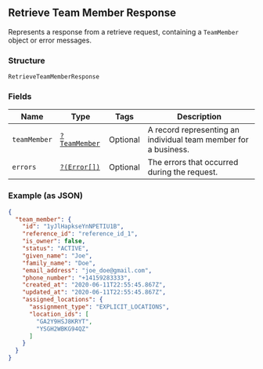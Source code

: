 ## Retrieve Team Member Response

Represents a response from a retrieve request, containing a `TeamMember` object or error messages.

### Structure

`RetrieveTeamMemberResponse`

### Fields

| Name | Type | Tags | Description |
|  --- | --- | --- | --- |
| `teamMember` | [`?TeamMember`](/doc/models/team-member.md) | Optional | A record representing an individual team member for a business. |
| `errors` | [`?(Error[])`](/doc/models/error.md) | Optional | The errors that occurred during the request. |

### Example (as JSON)

```json
{
  "team_member": {
    "id": "1yJlHapkseYnNPETIU1B",
    "reference_id": "reference_id_1",
    "is_owner": false,
    "status": "ACTIVE",
    "given_name": "Joe",
    "family_name": "Doe",
    "email_address": "joe_doe@gmail.com",
    "phone_number": "+14159283333",
    "created_at": "2020-06-11T22:55:45.867Z",
    "updated_at": "2020-06-11T22:55:45.867Z",
    "assigned_locations": {
      "assignment_type": "EXPLICIT_LOCATIONS",
      "location_ids": [
        "GA2Y9HSJ8KRYT",
        "YSGH2WBKG94QZ"
      ]
    }
  }
}
```

